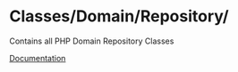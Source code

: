 # Classes/Domain/Repository/

Contains all PHP Domain Repository Classes

[Documentation](https://docs.typo3.org/m/typo3/reference-coreapi/12.4/en-us/ExtensionArchitecture/Extbase/Reference/Domain/Repository.html)